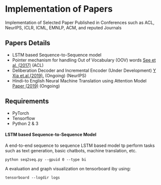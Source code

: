 # Implementation of Papers
Implementation of Selected Paper Published in Conferences such as ACL, NeurIPS, ICLR, ICML, EMNLP, ACM, and reputed Journals

## Papers Details
* LSTM based Sequence-to-Sequence model
* Pointer mechanism for handling Out of Vocabulary (OOV) words [See et al. (2017)](https://arxiv.org/pdf/1704.04368.pdf) (ACL) 
* Deliberation Decoder and Incremental Encoder (Under Development) [ Y Xia et.al.(2019).](https://papers.nips.cc/paper/6775-deliberation-networks-sequence-generation-beyond-one-pass-decoding.pdf) (Ongoing) (NeurIPS) 
* Hindi-to English Neural Machine Translation using Attention Model [Paper (2019)](http://www.ijstr.org/final-print/nov2019/Hindi-english-Neural-Machine-Translation-Using-Attention-Model.pdf) (Ongoing)

## Requirements
* PyTorch
* Tensorflow
* Python 2 & 3  

#### LSTM based Sequence-to-Sequence Model
A end-to-end sequence to sequence LSTM based model tp perform tasks such as text generation, basic chatbots, machine translation, etc.
```
python seq2seq.py --gpuid 0 --type bi
```
A evaluation and graph visualization on tensorboard iby using:
```
tensorboard --logdir logs
```
  